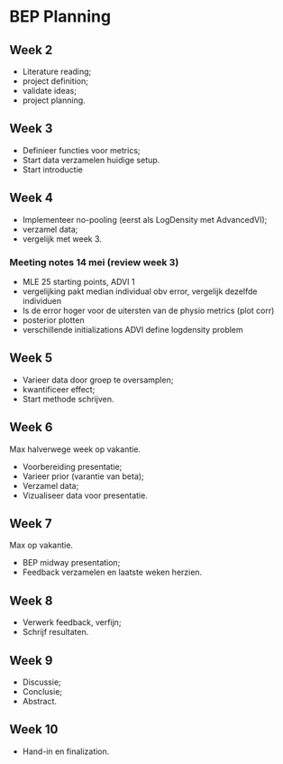 # BEP Planning

## Week 2

- Literature reading;
- project definition;
- validate ideas;
- project planning.

## Week 3

- Definieer functies voor metrics;
- Start data verzamelen huidige setup.
- Start introductie

## Week 4

- Implementeer no-pooling (eerst als LogDensity met AdvancedVI);
- verzamel data;
- vergelijk met week 3.

### Meeting notes 14 mei (review week 3)

- MLE 25 starting points, ADVI 1
- vergelijking pakt median individual obv error, vergelijk dezelfde individuen
- Is de error hoger voor de uitersten van de physio metrics (plot corr)
- posterior plotten
- verschillende initializations ADVI 
define logdensity problem

## Week 5

- Varieer data door groep te oversamplen;
- kwantificeer effect;
- Start methode schrijven.

## Week 6

Max halverwege week op vakantie.

- Voorbereiding presentatie;
- Varieer prior (varantie van beta);
- Verzamel data;
- Vizualiseer data voor presentatie.

## Week 7

Max op vakantie.

- BEP midway presentation;
- Feedback verzamelen en laatste weken herzien.

## Week 8

- Verwerk feedback, verfijn;
- Schrijf resultaten.

## Week 9

- Discussie;
- Conclusie;
- Abstract.

## Week 10

- Hand-in en finalization.
